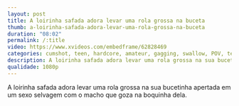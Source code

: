```yaml
---
layout: post
title: A loirinha safada adora levar uma rola grossa na buceta
thumb: a-loirinha-safada-adora-levar-uma-rola-grossa-na-buceta
duration: "08:02"
permalink: /:title
video: https://www.xvideos.com/embedframe/62828469
categories: cumshot, teen, hardcore, amateur, gagging, swallow, POV, teens, blowjobs, close-up, shaved-pussy, casting, audition, teenporn, interview, cum-shot, xvideos, interethnic
description: A loirinha safada adora levar uma rola grossa na sua bucetinha apertada em um sexo selvagem com o macho que goza na boquinha dela.
qualidade: 1080p
---
```

A loirinha safada adora levar uma rola grossa na sua bucetinha apertada em um sexo selvagem com o macho que goza na boquinha dela.